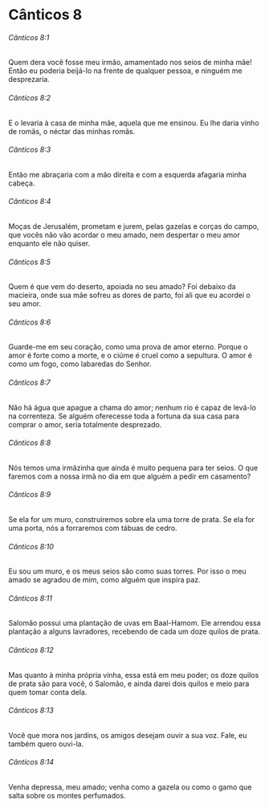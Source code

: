 # Cânticos 8

###### Cânticos 8:1

Quem dera você fosse meu irmão, amamentado nos seios de minha mãe! Então eu poderia beijá-lo na frente de qualquer pessoa, e ninguém me desprezaria.

###### Cânticos 8:2

E o levaria à casa de minha mãe, aquela que me ensinou. Eu lhe daria vinho de romãs, o néctar das minhas romãs.

###### Cânticos 8:3

Então me abraçaria com a mão direita e com a esquerda afagaria minha cabeça.

###### Cânticos 8:4

Moças de Jerusalém, prometam e jurem, pelas gazelas e corças do campo, que vocês não vão acordar o meu amado, nem despertar o meu amor enquanto ele não quiser.

###### Cânticos 8:5

Quem é que vem do deserto, apoiada no seu amado? Foi debaixo da macieira, onde sua mãe sofreu as dores de parto, foi ali que eu acordei o seu amor.

###### Cânticos 8:6

Guarde-me em seu coração, como uma prova de amor eterno. Porque o amor é forte como a morte, e o ciúme é cruel como a sepultura. O amor é como um fogo, como labaredas do Senhor.

###### Cânticos 8:7

Não há água que apague a chama do amor; nenhum rio é capaz de levá-lo na correnteza. Se alguém oferecesse toda a fortuna da sua casa para comprar o amor, seria totalmente desprezado.

###### Cânticos 8:8

Nós temos uma irmãzinha que ainda é muito pequena para ter seios. O que faremos com a nossa irmã no dia em que alguém a pedir em casamento?

###### Cânticos 8:9

Se ela for um muro, construiremos sobre ela uma torre de prata. Se ela for uma porta, nós a forraremos com tábuas de cedro.

###### Cânticos 8:10

Eu sou um muro, e os meus seios são como suas torres. Por isso o meu amado se agradou de mim, como alguém que inspira paz.

###### Cânticos 8:11

Salomão possui uma plantação de uvas em Baal-Hamom. Ele arrendou essa plantação a alguns lavradores, recebendo de cada um doze quilos de prata.

###### Cânticos 8:12

Mas quanto à minha própria vinha, essa está em meu poder; os doze quilos de prata são para você, ó Salomão, e ainda darei dois quilos e meio para quem tomar conta dela.

###### Cânticos 8:13

Você que mora nos jardins, os amigos desejam ouvir a sua voz. Fale, eu também quero ouvi-la.

###### Cânticos 8:14

Venha depressa, meu amado; venha como a gazela ou como o gamo que salta sobre os montes perfumados.

